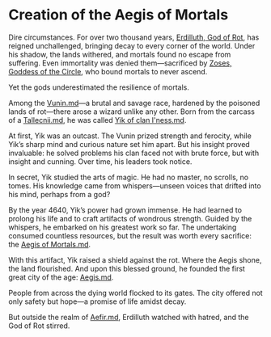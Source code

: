 # Creation of the Aegis of Mortals

Dire circumstances. For over two thousand years, [Erdilluth, God of Rot](../Gods/Fallen%20Gods/Erdilluth%2C%20God%20of%20Rot.md), has reigned unchallenged, bringing decay to every corner of the world. Under his shadow, the lands withered, and mortals found no escape from suffering. Even immortality was denied them—sacrificed by [Zoses, Goddess of the Circle](../Gods/Fallen%20Gods/Zoses%2C%20Goddess%20of%20the%20Circle.md), who bound mortals to never ascend.

Yet the gods underestimated the resilience of mortals.

Among the [Vunin.md](../Playable%20Races/Vunin.md)—a brutal and savage race, hardened by the poisoned lands of rot—there arose a wizard unlike any other. Born from the carcass of a [Tallecnii.md](../Monsters/Tallecnii.md), he was called [Yik of clan I'ness.md](../Characters%20of%20Interest/Yik%20of%20clan%20I%27ness.md).

At first, Yik was an outcast. The Vunin prized strength and ferocity, while Yik’s sharp mind and curious nature set him apart. But his insight proved invaluable: he solved problems his clan faced not with brute force, but with insight and cunning. Over time, his leaders took notice.

In secret, Yik studied the arts of magic. He had no master, no scrolls, no tomes. His knowledge came from whispers—unseen voices that drifted into his mind, perhaps from a god?

By the year 4640, Yik’s power had grown immense. He had learned to prolong his life and to craft artifacts of wondrous strength. Guided by the whispers, he embarked on his greatest work so far. The undertaking consumed countless resources, but the result was worth every sacrifice: the [Aegis of Mortals.md](../Concepts/Aegis%20of%20Mortals.md).

With this artifact, Yik raised a shield against the rot. Where the Aegis shone, the land flourished. And upon this blessed ground, he founded the first great city of the age: [Aegis.md](../Places%20of%20Interest/Aegis.md).

People from across the dying world flocked to its gates. The city offered not only safety but hope—a promise of life amidst decay.

But outside the realm of [Aefir.md](../Realms/Aefir.md), Erdilluth watched with hatred, and the God of Rot stirred.